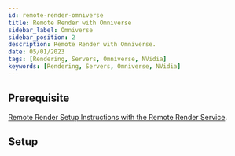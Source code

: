 ```yaml
---
id: remote-render-omniverse
title: Remote Render with Omniverse
sidebar_label: Omniverse
sidebar_position: 2
description: Remote Render with Omniverse.
date: 05/01/2023
tags: [Rendering, Servers, Omniverse, NVidia]
keywords: [Rendering, Servers, Omniverse, NVidia]
---
```


## Prerequisite

[Remote Render Setup Instructions with the Remote Render Service](/docs/guides/remote-render/remote-render).

## Setup
